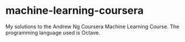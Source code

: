 # machine-learning-coursera

My solutions to the Andrew Ng Coursera Machine Learning Course. The programming language used is Octave.
